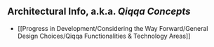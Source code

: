 
## Architectural Info, a.k.a. *Qiqqa Concepts*

- [[Progress in Development/Considering the Way Forward/General Design Choices/Qiqqa Functionalities & Technology Areas]]
